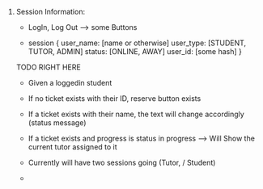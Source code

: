 1. Session Information:
    - LogIn, Log Out --> some Buttons

    - session {
        user_name: [name or otherwise]
        user_type: [STUDENT, TUTOR, ADMIN]
        status: [ONLINE, AWAY]
        user_id: [some hash]
    }



    TODO RIGHT HERE
    - Given a loggedin student
    - If no ticket exists with their ID, reserve button exists
    - If a ticket exists with their name, the text will change accordingly (status message)
    - If a ticket exists and progress is status in progress --> Will Show the current tutor assigned to it
    - Currently will have two sessions going (Tutor, / Student)

    -
